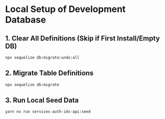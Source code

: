 # Local Setup of Development Database

## 1. Clear All Definitions (Skip if First Install/Empty DB)

```bash
npx sequelize db:migrate:undo:all
```

## 2. Migrate Table Definitions

```bash
npx sequelize db:migrate
```

## 3. Run Local Seed Data

```bash
yarn nx run services-auth-ids-api:seed
```